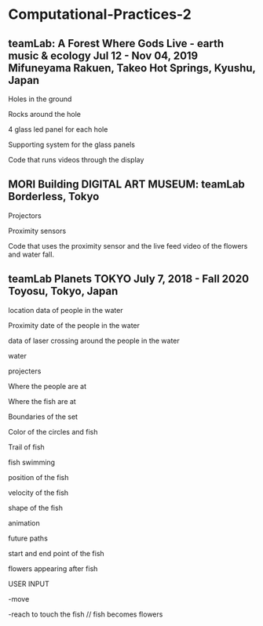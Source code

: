 # Computational-Practices-2
 

## teamLab: A Forest Where Gods Live - earth music & ecology  Jul 12 - Nov 04, 2019 Mifuneyama Rakuen, Takeo Hot Springs, Kyushu, Japan

Holes in the ground

Rocks around the hole

4 glass led panel for each hole

Supporting system for the glass panels

Code that runs videos through the display
 

## MORI Building DIGITAL ART MUSEUM: teamLab Borderless, Tokyo

Projectors

Proximity sensors

Code that uses the proximity sensor and the live feed video of the flowers and water fall.

## teamLab Planets TOKYO July 7, 2018 - Fall 2020 Toyosu, Tokyo, Japan

location data of people in the water

Proximity date of the people in the water

data of laser crossing around the people in the water

water

projecters

Where the people are at

Where the fish are at

Boundaries of the set

Color of the circles and fish

Trail of fish

fish swimming

position of the fish

velocity of the fish

shape of the fish

animation

future paths

start and end point of the fish

flowers appearing after fish

USER INPUT

-move

-reach to touch the fish // fish becomes flowers
